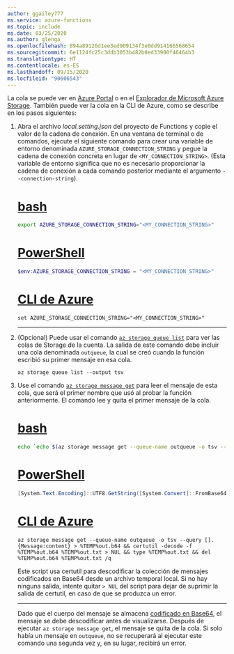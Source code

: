 ```yaml
---
author: ggailey777
ms.service: azure-functions
ms.topic: include
ms.date: 03/25/2020
ms.author: glenga
ms.openlocfilehash: 894a89126d1ee3ed909134f3e0dd914166568654
ms.sourcegitcommit: 6e1124fc25c3ddb3053b482b0ed33900f46464b3
ms.translationtype: HT
ms.contentlocale: es-ES
ms.lasthandoff: 09/15/2020
ms.locfileid: "90606543"
---
```

La cola se puede ver en [Azure Portal](../articles/storage/queues/storage-quickstart-queues-portal.md) o en el [Explorador de Microsoft Azure Storage](https://storageexplorer.com/). También puede ver la cola en la CLI de Azure, como se describe en los pasos siguientes:

1. Abra el archivo *local.setting.json* del proyecto de Functions y copie el valor de la cadena de conexión. En una ventana de terminal o de comandos, ejecute el siguiente comando para crear una variable de entorno denominada `AZURE_STORAGE_CONNECTION_STRING` y pegue la cadena de conexión concreta en lugar de `<MY_CONNECTION_STRING>`. (Esta variable de entorno significa que no es necesario proporcionar la cadena de conexión a cada comando posterior mediante el argumento `--connection-string`).

    # <a name="bash"></a>[bash](#tab/bash)
    
    ```bash
    export AZURE_STORAGE_CONNECTION_STRING="<MY_CONNECTION_STRING>"
    ```
    
    # <a name="powershell"></a>[PowerShell](#tab/powershell)
    
    ```powershell
    $env:AZURE_STORAGE_CONNECTION_STRING = "<MY_CONNECTION_STRING>"
    ```
    
    # <a name="azure-cli"></a>[CLI de Azure](#tab/cmd)
    
    ```azurecli
    set AZURE_STORAGE_CONNECTION_STRING="<MY_CONNECTION_STRING>"
    ```
    
    ---
    
1. (Opcional) Puede usar el comando [`az storage queue list`](/cli/azure/storage/queue#az-storage-queue-list) para ver las colas de Storage de la cuenta. La salida de este comando debe incluir una cola denominada `outqueue`, la cual se creó cuando la función escribió su primer mensaje en esa cola.
    
    ```azurecli
    az storage queue list --output tsv
    ```

1. Use el comando [`az storage message get`](/cli/azure/storage/message#az-storage-message-get) para leer el mensaje de esta cola, que será el primer nombre que usó al probar la función anteriormente. El comando lee y quita el primer mensaje de la cola. 

    # <a name="bash"></a>[bash](#tab/bash)
    
    ```bash
    echo `echo $(az storage message get --queue-name outqueue -o tsv --query '[].{Message:content}') | base64 --decode`
    ```
    
    # <a name="powershell"></a>[PowerShell](#tab/powershell)
    
    ```powershell
    [System.Text.Encoding]::UTF8.GetString([System.Convert]::FromBase64String($(az storage message get --queue-name outqueue -o tsv --query '[].{Message:content}')))
    ```
    
    # <a name="azure-cli"></a>[CLI de Azure](#tab/cmd)
    
    ```azurecli
    az storage message get --queue-name outqueue -o tsv --query [].{Message:content} > %TEMP%out.b64 && certutil -decode -f %TEMP%out.b64 %TEMP%out.txt > NUL && type %TEMP%out.txt && del %TEMP%out.b64 %TEMP%out.txt /q
    ```

    Este script usa certutil para descodificar la colección de mensajes codificados en Base64 desde un archivo temporal local. Si no hay ninguna salida, intente quitar `> NUL` del script para dejar de suprimir la salida de certutil, en caso de que se produzca un error. 
    
    ---
    
    Dado que el cuerpo del mensaje se almacena [codificado en Base64](../articles/azure-functions/functions-bindings-storage-queue-trigger.md#encoding), el mensaje se debe descodificar antes de visualizarse. Después de ejecutar `az storage message get`, el mensaje se quita de la cola. Si solo había un mensaje en `outqueue`, no se recuperará al ejecutar este comando una segunda vez y, en su lugar, recibirá un error.
